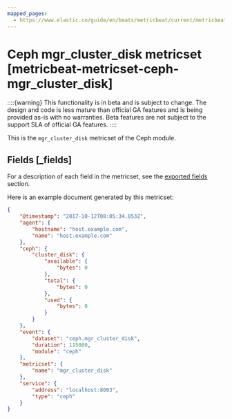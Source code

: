 ```yaml
---
mapped_pages:
  - https://www.elastic.co/guide/en/beats/metricbeat/current/metricbeat-metricset-ceph-mgr_cluster_disk.html
---
```


<!-- This file is generated! See scripts/docs_collector.py -->

# Ceph mgr_cluster_disk metricset [metricbeat-metricset-ceph-mgr_cluster_disk]

::::{warning}
This functionality is in beta and is subject to change. The design and code is less mature than official GA features and is being provided as-is with no warranties. Beta features are not subject to the support SLA of official GA features.
::::


This is the `mgr_cluster_disk` metricset of the Ceph module.

## Fields [_fields]

For a description of each field in the metricset, see the [exported fields](/reference/metricbeat/exported-fields-ceph.md) section.

Here is an example document generated by this metricset:

```json
{
    "@timestamp": "2017-10-12T08:05:34.853Z",
    "agent": {
        "hostname": "host.example.com",
        "name": "host.example.com"
    },
    "ceph": {
        "cluster_disk": {
            "available": {
                "bytes": 0
            },
            "total": {
                "bytes": 0
            },
            "used": {
                "bytes": 0
            }
        }
    },
    "event": {
        "dataset": "ceph.mgr_cluster_disk",
        "duration": 115000,
        "module": "ceph"
    },
    "metricset": {
        "name": "mgr_cluster_disk"
    },
    "service": {
        "address": "localhost:8003",
        "type": "ceph"
    }
}
```
